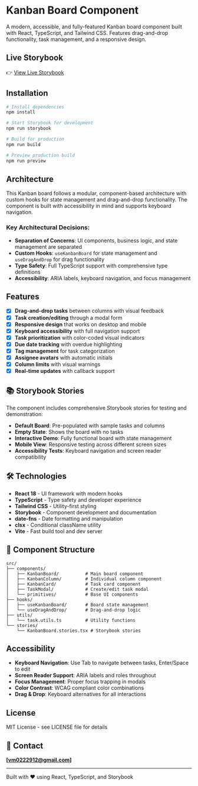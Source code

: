# Kanban Board Component

A modern, accessible, and fully-featured Kanban board component built with React, TypeScript, and Tailwind CSS. Features drag-and-drop functionality, task management, and a responsive design.

##  Live Storybook
👉 [View Live Storybook](https://kanban-component.vercel.app/?path=/story/components-kanbanboard--default)

##  Installation

```bash
# Install dependencies
npm install

# Start Storybook for development
npm run storybook

# Build for production
npm run build

# Preview production build
npm run preview
```

##  Architecture

This Kanban board follows a modular, component-based architecture with custom hooks for state management and drag-and-drop functionality. The component is built with accessibility in mind and supports keyboard navigation.

### Key Architectural Decisions:
- **Separation of Concerns**: UI components, business logic, and state management are separated
- **Custom Hooks**: `useKanbanBoard` for state management and `useDragAndDrop` for drag functionality
- **Type Safety**: Full TypeScript support with comprehensive type definitions
- **Accessibility**: ARIA labels, keyboard navigation, and focus management

##  Features

- [x] **Drag-and-drop tasks** between columns with visual feedback
- [x] **Task creation/editing** through a modal form
- [x] **Responsive design** that works on desktop and mobile
- [x] **Keyboard accessibility** with full navigation support
- [x] **Task prioritization** with color-coded visual indicators
- [x] **Due date tracking** with overdue highlighting
- [x] **Tag management** for task categorization
- [x] **Assignee avatars** with automatic initials
- [x] **Column limits** with visual warnings
- [x] **Real-time updates** with callback support

## 📚 Storybook Stories

The component includes comprehensive Storybook stories for testing and demonstration:

- **Default Board**: Pre-populated with sample tasks and columns
- **Empty State**: Shows the board with no tasks
- **Interactive Demo**: Fully functional board with state management
- **Mobile View**: Responsive testing across different screen sizes
- **Accessibility Tests**: Keyboard navigation and screen reader compatibility

## 🛠️ Technologies

- **React 18** - UI framework with modern hooks
- **TypeScript** - Type safety and developer experience
- **Tailwind CSS** - Utility-first styling
- **Storybook** - Component development and documentation
- **date-fns** - Date formatting and manipulation
- **clsx** - Conditional className utility
- **Vite** - Fast build tool and dev server

## 🎯 Component Structure

```
src/
├── components/
│   ├── KanbanBoard/          # Main board component
│   ├── KanbanColumn/         # Individual column component
│   ├── KanbanCard/           # Task card component
│   ├── TaskModal/            # Create/edit task modal
│   └── primitives/           # Base UI components
├── hooks/
│   ├── useKanbanBoard/       # Board state management
│   └── useDragAndDrop/       # Drag-and-drop logic
├── utils/
│   └── task.utils.ts         # Utility functions
└── stories/
    └── KanbanBoard.stories.tsx # Storybook stories
```

##  Accessibility

- **Keyboard Navigation**: Use Tab to navigate between tasks, Enter/Space to edit
- **Screen Reader Support**: ARIA labels and roles throughout
- **Focus Management**: Proper focus trapping in modals
- **Color Contrast**: WCAG compliant color combinations
- **Drag & Drop**: Keyboard alternatives for all interactions

##  License

MIT License - see LICENSE file for details

## 📧 Contact

**[vm0222912@gmail.com]**

---

Built with ❤️ using React, TypeScript, and Storybook
